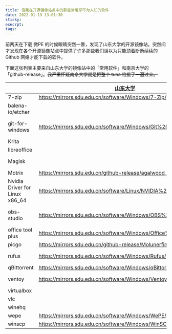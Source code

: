 ```yaml
---
title: 雪藏在开源镜像站点中的那些常用却不为人知的软件
date: 2022-01-19 13:01:30
sticky:
execrpt:
tags:
---
```


前两天在下载 微PE 的时候眼睛突然一瞥，发现了山东大学的开源镜像站。突然间才发现在各个开源镜像站点中提供了许多那些我们误以为只能顶着断断续续的 Github  网络才能下载的软件。

下面这张列表主要来自山东大学的镜像站中的「常用软件」和南京大学的「github-release」。~~我严重怀疑南京大学就是把整个 tuna 给搬了一遍过来。~~

|                                | [山东大学](https://mirrors.sdu.edu.cn)                       | [南京大学](https://mirrors.nju.edu.cn)                       | [清华大学](https://mirrors.tuna.tsinghua.edu.cn)             |
| ------------------------------ | ------------------------------------------------------------ | ------------------------------------------------------------ | ------------------------------------------------------------ |
| 7-zip                          | https://mirrors.sdu.edu.cn/software/Windows/7-Zip/           |                                                              |                                                              |
| balena-io/etcher               |                                                              | https://mirrors.nju.edu.cn/github-release/balena-io/etcher/LatestRelease/ | https://mirrors.tuna.tsinghua.edu.cn/github-release/balena-io/etcher/LatestRelease/ |
| git-for-windows                | https://mirrors.sdu.edu.cn/software/Windows/Git%20for%20Windows/ | https://mirrors.nju.edu.cn/github-release/git-for-windows/git/LatestRelease/ | https://mirrors.tuna.tsinghua.edu.cn/github-release/git-for-windows/git/LatestRelease/ |
| Krita                          |                                                              | https://mirrors.nju.edu.cn/kde/stable/krita/                 |                                                              |
| libreoffice                    |                                                              |                                                              | https://mirrors.tuna.tsinghua.edu.cn/libreoffice/libreoffice/ |
| Magisk                         |                                                              | https://mirrors.nju.edu.cn/github-release/topjohnwu/Magisk/LatestRelease/ | https://mirrors.tuna.tsinghua.edu.cn/github-release/topjohnwu/Magisk/LatestRelease/ |
| Motrix                         | https://mirrors.sdu.edu.cn/github-release/agalwood_Motrix/   |                                                              |                                                              |
| Nvidia Driver for Linux x86_64 | https://mirrors.sdu.edu.cn/software/Linux/NVIDIA%20Drivers/  |                                                              |                                                              |
| obs-studio                     | https://mirrors.sdu.edu.cn/software/Windows/OBS%20Studio/    | https://mirrors.nju.edu.cn/github-release/obsproject/obs-studio/LatestRelease/ | https://mirrors.tuna.tsinghua.edu.cn/github-release/obsproject/obs-studio/LatestRelease/ |
| office tool plus               | https://mirrors.sdu.edu.cn/software/Windows/Office%20Tool%20Plus/ |                                                              |                                                              |
| picgo                          | https://mirrors.sdu.edu.cn/github-release/Molunerfinn_PicGo/ |                                                              |                                                              |
| rufus                          | https://mirrors.sdu.edu.cn/software/Windows/Rufus/           | https://mirrors.nju.edu.cn/github-release/pbatard/rufus/LatestRelease/ |                                                              |
| qBittorrent                    | https://mirrors.sdu.edu.cn/software/Windows/qBittorrent/     |                                                              |                                                              |
| ventoy                         | https://mirrors.sdu.edu.cn/software/Windows/Ventoy/          | https://mirrors.nju.edu.cn/github-release/ventoy/Ventoy/LatestRelease/ |                                                              |
| virtualbox                     |                                                              | https://mirrors.nju.edu.cn/virtualbox/                       | https://mirrors.tuna.tsinghua.edu.cn/virtualbox/             |
| vlc                            |                                                              | https://mirrors.nju.edu.cn/videolan-ftp/                     | https://mirrors.tuna.tsinghua.edu.cn/videolan-ftp/           |
| winehq                         |                                                              | https://mirrors.nju.edu.cn/winehq/                           | https://mirrors.bfsu.edu.cn/winehq/                          |
| wepe                           | https://mirrors.sdu.edu.cn/software/Windows/WePE/            |                                                              |                                                              |
| winscp                         | https://mirrors.sdu.edu.cn/software/Windows/WinSCP/          |                                                              |                                                              |


